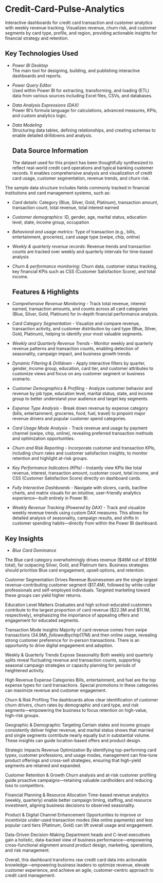 # Credit-Card-Pulse-Analytics
Interactive dashboards for credit card transaction and customer analytics  with weekly revenue tracking.  Visualizes revenue, churn risk, and customer segments by card type, profile, and region, providing actionable insights for financial strategy and retention.

## Key Technologies Used

- *Power BI Desktop*  
  The main tool for designing, building, and publishing interactive dashboards and reports.

- *Power Query Editor*  
  Used within Power BI for extracting, transforming, and loading (ETL) data from various sources including Excel files, CSVs, and databases.

- *Data Analysis Expressions (DAX)*  
  Power BI’s formula language for calculations, advanced measures, KPIs, and custom analytics logic.

- *Data Modeling*  
  Structuring data tables, defining relationships, and creating schemas to enable detailed drilldowns and analysis.

  ## Data Source Information

  The dataset used for this project has been thoughtfully synthesized to reflect real-world credit card operations and typical banking customer records. It enables comprehensive analysis and visualization of credit card usage, customer segmentation, revenue trends, and churn risk.

The sample data structure includes fields commonly tracked in financial institutions and card management systems, such as:

- *Card details*:  Category (Blue, Silver, Gold, Platinum), transaction amount, transaction count, total revenue, total interest earned

- *Customer demographics*:  ID, gender, age, marital status, education level, state, income group, occupation

- *Behavioral and usage metrics*:  Type of transaction (e.g., bills, entertainment, groceries), card usage type (swipe, chip, online)

- *Weekly & quarterly revenue records*:  Revenue trends and transaction counts are tracked over weekly and quarterly intervals for time-based analysis

- *Churn & performance monitoring*:  Churn data, customer status tracking, key financial KPIs such as CSS (Customer Satisfaction Score), and total income.

  ## Features & Highlights
  
- *Comprehensive Revenue Monitoring* - Track total revenue, interest earned, transaction amounts, and counts across all card categories (Blue, Silver, Gold, Platinum) for in-depth financial performance analysis.

- *Card Category Segmentation* - Visualize and compare revenue, transaction activity, and customer distribution by card type (Blue, Silver, Gold, Platinum), helping to identify your most valuable segments.

- *Weekly and Quarterly Revenue Trends* - Monitor weekly and quarterly revenue patterns and transaction counts, enabling detection of seasonality, campaign impact, and business growth trends.

- *Dynamic Filtering & Drilldown* - Apply interactive filters by quarter, gender, income group, education, card tier, and customer attributes to customize views and focus on any customer segment or business scenario.

- *Customer Demographics & Profiling* - Analyze customer behavior and revenue by job type, education level, marital status, state, and income group to better understand your audience and target key segments.

- *Expense Type Analysis* - Break down revenue by expense category (bills, entertainment, groceries, food, fuel, travel) to pinpoint major revenue drivers and popular customer spend categories.

- *Card Usage Mode Analysis* - Track revenue and usage by payment channel (swipe, chip, online), revealing preferred transaction methods and optimization opportunities.

- *Churn and Risk Reporting* - Incorporate customer and transaction KPIs, including churn rates and customer satisfaction insights, to monitor retention and highlight at-risk groups.

- *Key Performance Indicators (KPIs)* - Instantly view KPIs like total revenue, interest, transaction amount, customer count, total income, and CSS (Customer Satisfaction Score) directly on dashboard cards.

- *Fully Interactive Dashboards* - Navigate with slicers, cards, bar/line charts, and matrix visuals for an intuitive, user-friendly analytics experience—built entirely in Power BI.

- *Weekly Revenue Tracking (Powered by DAX)* - Track and visualize weekly revenue trends using custom DAX measures. This allows for detailed analysis of seasonality, campaign results, and shifts in customer spending habits—directly from within the Power BI dashboard.

## Key Insights
- *Blue Card Dominance*

The Blue card category overwhelmingly drives revenue ($46M out of $55M total), far outpacing Silver, Gold, and Platinum tiers. Business strategies should prioritize Blue card engagement, upsell options, and retention.

Customer Segmentation Drives Revenue
Businessmen are the single largest revenue-contributing customer segment ($17.4M), followed by white-collar professionals and self-employed individuals. Targeted marketing toward these groups can yield higher returns.

Education Level Matters
Graduates and high school-educated customers contribute to the largest proportion of card revenue ($22.3M and $11.1M, respectively), emphasizing the importance of appealing offers and engagement for educated segments.

Transaction Mode Insights
Majority of card revenue comes from swipe transactions ($34.9M), followed by chip ($17M) and then online usage, revealing strong customer preference for in-person transactions. There is an opportunity to drive digital engagement and adoption.

Weekly & Quarterly Trends Expose Seasonality
Both weekly and quarterly splits reveal fluctuating revenue and transaction counts, supporting seasonal campaign strategies or capacity planning for periods of heightened activity.

High Revenue Expense Categories
Bills, entertainment, and fuel are the top expense types for card transactions. Special promotions in these categories can maximize revenue and customer engagement.

Churn & Risk Profiling
The dashboards allow clear identification of customer churn drivers, churn rates by demographic and card type, and risk segments—empowering the business to focus retention on high-value, high-risk groups.

Geographic & Demographic Targeting
Certain states and income groups consistently deliver higher revenue, and marital status shows that married and single segments contribute nearly equally but in substantial volume. These insights can guide location-based offers and product design.

Strategic Impacts
Revenue Optimization
By identifying top-performing card types, customer professions, and usage modes, management can fine-tune product offerings and cross-sell strategies, ensuring that high-yield segments are retained and expanded.

Customer Retention & Growth
Churn analysis and at-risk customer profiling guide proactive campaigns—retaining valuable cardholders and reducing loss to competitors.

Financial Planning & Resource Allocation
Time-based revenue analytics (weekly, quarterly) enable better campaign timing, staffing, and resource investment, aligning business decisions to observed seasonality.

Product & Digital Channel Enhancement
Opportunities to improve or incentivize under-used transaction modes (like online payments) and less popular card tiers (Platinum, Gold) can lift overall usage and engagement.

Data-Driven Decision-Making
Department heads and C-level executives gain a holistic, data-backed view of business performance—empowering cross-functional alignment around product design, marketing, operations, and risk management.

Overall, this dashboard transforms raw credit card data into actionable knowledge—empowering business leaders to optimize revenue, elevate customer experience, and achieve an agile, customer-centric approach to credit card management.
